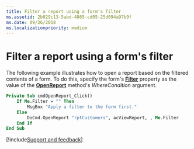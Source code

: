 ```yaml
---
title: Filter a report using a form's filter
ms.assetid: 2b029c13-5abd-4865-cd05-25d094a97b9f
ms.date: 09/26/2018
ms.localizationpriority: medium
---
```



# Filter a report using a form's filter

The following example illustrates how to open a report based on the filtered contents of a form. To do this, specify the form's **[Filter](../../../api/Access.Form.Filter(property).md)** property as the value of the **[OpenReport](../../../api/Access.DoCmd.OpenReport.md)** method's _WhereCondition_ argument.


```vb
Private Sub cmdOpenReport_Click() 
    If Me.Filter = "" Then 
        MsgBox "Apply a filter to the form first." 
    Else 
        DoCmd.OpenReport "rptCustomers", acViewReport, , Me.Filter 
    End If 
End Sub
```

[!include[Support and feedback](~/includes/feedback-boilerplate.md)]